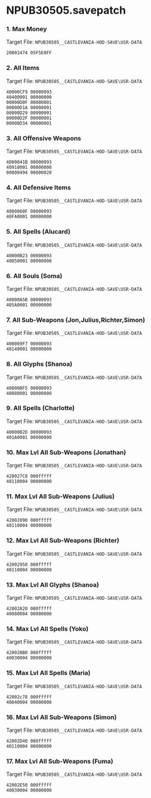 # NPUB30505.savepatch

### 1. Max Money

Target File: `NPUB30505__CASTLEVANIA-HOD-SAVE\USR-DATA`

```
20002474 05F5E0FF
```

### 2. All Items

Target File: `NPUB30505__CASTLEVANIA-HOD-SAVE\USR-DATA`

```
40000CF9 00000093
40400001 00000000
00000D0F 00000001
00000D1A 00000001
00000D29 00000001
00000D2F 00000001
00000D34 00000001
```

### 3. All Offensive Weapons

Target File: `NPUB30505__CASTLEVANIA-HOD-SAVE\USR-DATA`

```
4000041B 00000093
40910001 00000000
00000494 00000020
```

### 4. All Defensive Items

Target File: `NPUB30505__CASTLEVANIA-HOD-SAVE\USR-DATA`

```
4000060F 00000093
40FA0001 00000000
```

### 5. All Spells (Alucard)

Target File: `NPUB30505__CASTLEVANIA-HOD-SAVE\USR-DATA`

```
40000B23 00000093
40050001 00000000
```

### 6. All Souls (Soma)

Target File: `NPUB30505__CASTLEVANIA-HOD-SAVE\USR-DATA`

```
40000A5B 00000093
405A0001 00000000
```

### 7. All Sub-Weapons (Jon,Julius,Richter,Simon)

Target File: `NPUB30505__CASTLEVANIA-HOD-SAVE\USR-DATA`

```
400009F7 00000093
40140001 00000000
```

### 8. All Glyphs (Shanoa)

Target File: `NPUB30505__CASTLEVANIA-HOD-SAVE\USR-DATA`

```
40000BF5 00000093
40080001 00000000
```

### 9. All Spells (Charlotte)

Target File: `NPUB30505__CASTLEVANIA-HOD-SAVE\USR-DATA`

```
40000B2D 00000093
401A0001 00000000
```

### 10. Max Lvl All Sub-Weapons (Jonathan)

Target File: `NPUB30505__CASTLEVANIA-HOD-SAVE\USR-DATA`

```
420027C8 000fffff
40110004 00000000
```

### 11. Max Lvl All Sub-Weapons (Julius)

Target File: `NPUB30505__CASTLEVANIA-HOD-SAVE\USR-DATA`

```
42002890 000fffff
40110004 00000000
```

### 12. Max Lvl All Sub-Weapons (Richter)

Target File: `NPUB30505__CASTLEVANIA-HOD-SAVE\USR-DATA`

```
42002958 000fffff
40110004 00000000
```

### 13. Max Lvl All Glyphs (Shanoa)

Target File: `NPUB30505__CASTLEVANIA-HOD-SAVE\USR-DATA`

```
42002A20 000fffff
40080004 00000000
```

### 14. Max Lvl All Spells (Yoko)

Target File: `NPUB30505__CASTLEVANIA-HOD-SAVE\USR-DATA`

```
42002BB0 000fffff
40030004 00000000
```

### 15. Max Lvl All Spells (Maria)

Target File: `NPUB30505__CASTLEVANIA-HOD-SAVE\USR-DATA`

```
42002c78 000fffff
40040004 00000000
```

### 16. Max Lvl All Sub-Weapons (Simon)

Target File: `NPUB30505__CASTLEVANIA-HOD-SAVE\USR-DATA`

```
42002D40 000fffff
40110004 00000000
```

### 17. Max Lvl All Sub-Weapons (Fuma)

Target File: `NPUB30505__CASTLEVANIA-HOD-SAVE\USR-DATA`

```
42002E50 000fffff
40030004 00000000
```

